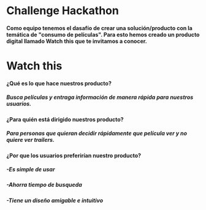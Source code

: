 # Challenge Hackathon

#### Como equipo tenemos el dasafío de crear una solución/producto con la temática de "consumo de películas". Para esto hemos creado un producto digital llamado **Watch this** que te invitamos a conocer.

# Watch this
#### ¿Qué es lo que hace nuestros producto?
##### Busca películas y entraga información de manera rápida para nuestros usuarios. 

#### ¿Para quién está dirigido nuestros producto?
##### Para personas que quieran decidir rápidamente que película ver y no quiere ver trailers.

#### ¿Por que los usuarios preferirían nuestro producto?
##### -Es simple de usar
##### -Ahorra tiempo de busqueda
##### -Tiene un diseño amigable e intuitivo



